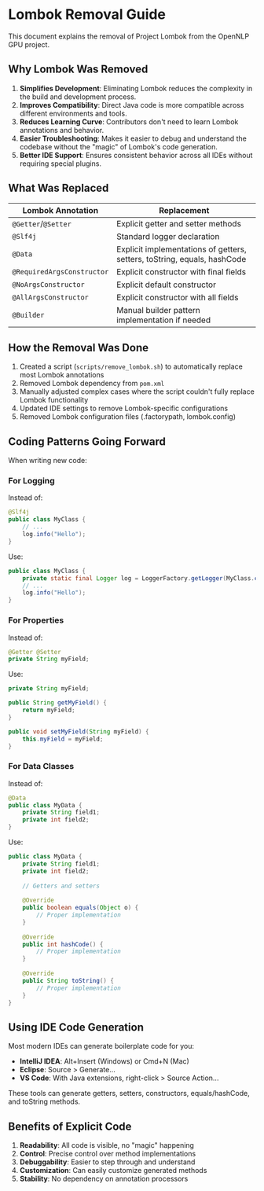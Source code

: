 # Lombok Removal Guide

This document explains the removal of Project Lombok from the OpenNLP GPU project.

## Why Lombok Was Removed

1. **Simplifies Development**: Eliminating Lombok reduces the complexity in the build and development process.
2. **Improves Compatibility**: Direct Java code is more compatible across different environments and tools.
3. **Reduces Learning Curve**: Contributors don't need to learn Lombok annotations and behavior.
4. **Easier Troubleshooting**: Makes it easier to debug and understand the codebase without the "magic" of Lombok's code generation.
5. **Better IDE Support**: Ensures consistent behavior across all IDEs without requiring special plugins.

## What Was Replaced

| Lombok Annotation          | Replacement                                                              |
| -------------------------- | ------------------------------------------------------------------------ |
| `@Getter`/`@Setter`        | Explicit getter and setter methods                                       |
| `@Slf4j`                   | Standard logger declaration                                              |
| `@Data`                    | Explicit implementations of getters, setters, toString, equals, hashCode |
| `@RequiredArgsConstructor` | Explicit constructor with final fields                                   |
| `@NoArgsConstructor`       | Explicit default constructor                                             |
| `@AllArgsConstructor`      | Explicit constructor with all fields                                     |
| `@Builder`                 | Manual builder pattern implementation if needed                          |

## How the Removal Was Done

1. Created a script (`scripts/remove_lombok.sh`) to automatically replace most Lombok annotations
2. Removed Lombok dependency from `pom.xml`
3. Manually adjusted complex cases where the script couldn't fully replace Lombok functionality
4. Updated IDE settings to remove Lombok-specific configurations
5. Removed Lombok configuration files (.factorypath, lombok.config)

## Coding Patterns Going Forward

When writing new code:

### For Logging

Instead of:
```java
@Slf4j
public class MyClass {
    // ...
    log.info("Hello");
}
```

Use:
```java
public class MyClass {
    private static final Logger log = LoggerFactory.getLogger(MyClass.class);
    // ...
    log.info("Hello");
}
```

### For Properties

Instead of:
```java
@Getter @Setter
private String myField;
```

Use:
```java
private String myField;

public String getMyField() {
    return myField;
}

public void setMyField(String myField) {
    this.myField = myField;
}
```

### For Data Classes

Instead of:
```java
@Data
public class MyData {
    private String field1;
    private int field2;
}
```

Use:
```java
public class MyData {
    private String field1;
    private int field2;
    
    // Getters and setters
    
    @Override
    public boolean equals(Object o) {
        // Proper implementation
    }
    
    @Override
    public int hashCode() {
        // Proper implementation
    }
    
    @Override
    public String toString() {
        // Proper implementation
    }
}
```

## Using IDE Code Generation

Most modern IDEs can generate boilerplate code for you:

- **IntelliJ IDEA**: Alt+Insert (Windows) or Cmd+N (Mac)
- **Eclipse**: Source > Generate...
- **VS Code**: With Java extensions, right-click > Source Action...

These tools can generate getters, setters, constructors, equals/hashCode, and toString methods.

## Benefits of Explicit Code

1. **Readability**: All code is visible, no "magic" happening
2. **Control**: Precise control over method implementations
3. **Debuggability**: Easier to step through and understand
4. **Customization**: Can easily customize generated methods
5. **Stability**: No dependency on annotation processors
